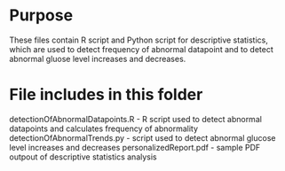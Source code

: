 # Purpose
These files contain R script and Python script for descriptive statistics, which are used to detect frequency of abnormal 
datapoint and to detect abnormal gluose level increases and decreases. 

# File includes in this folder
detectionOfAbnormalDatapoints.R - R script used to detect abnormal datapoints and calculates frequency of abnormality 
detectionOfAbnormalTrends.py    - script used to detect abnormal glucose level increases and decreases
personalizedReport.pdf          - sample PDF outpout of descriptive statistics analysis 
